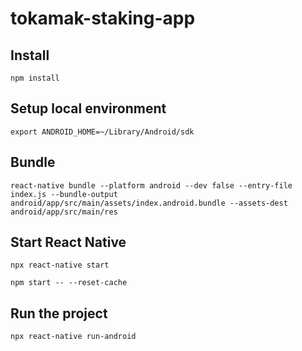 # tokamak-staking-app

## Install
```
npm install 
```
## Setup local environment 
```
export ANDROID_HOME=~/Library/Android/sdk
```
## Bundle 
```
react-native bundle --platform android --dev false --entry-file index.js --bundle-output android/app/src/main/assets/index.android.bundle --assets-dest android/app/src/main/res
```

## Start React Native 
```
npx react-native start
```

```
npm start -- --reset-cache
```

## Run the project 
``` 
npx react-native run-android
```
